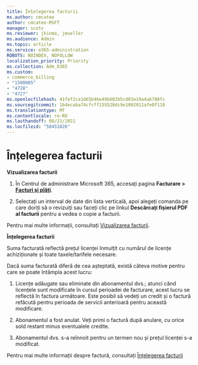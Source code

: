 ```yaml
---
title: Înțelegerea facturii
ms.author: cmcatee
author: cmcatee-MSFT
manager: scotv
ms.reviewer: jkinma, jmueller
ms.audience: Admin
ms.topic: article
ms.service: o365-administration
ROBOTS: NOINDEX, NOFOLLOW
localization_priority: Priority
ms.collection: Adm_O365
ms.custom:
- commerce_billing
- "1500005"
- "4728"
- "4727"
ms.openlocfilehash: 41fef2ca1d65b46e49b602b5cd03e19a4ab708fc
ms.sourcegitcommit: 1b4ecaba74cfcff155528dc9e1002011afe0f110
ms.translationtype: MT
ms.contentlocale: ro-RO
ms.lasthandoff: 08/21/2021
ms.locfileid: "58451826"
---
```

# <a name="understand-your-bill"></a>Înțelegerea facturii

**Vizualizarea facturii**

1. În Centrul de administrare Microsoft 365, accesați pagina **Facturare > [Facturi și plăți](https://go.microsoft.com/fwlink/p/?linkid=848039)**.

2. Selectați un interval de date din lista verticală, apoi alegeți comanda pe care doriți să o revizuiți sau faceți clic pe linkul **Descărcați fișierul PDF al facturii** pentru a vedea o copie a facturii.

Pentru mai multe informații, consultați [Vizualizarea facturii](https://docs.microsoft.com/microsoft-365/commerce/billing-and-payments/view-your-bill-or-invoice).

**Înțelegerea facturii**

Suma facturată reflectă prețul licenței înmulțit cu numărul de licențe achiziționate și toate taxele/tarifele necesare.

Dacă suma facturată diferă de cea așteptată, există câteva motive pentru care se poate întâmpla acest lucru:

1. Licențe adăugate sau eliminate din abonamentul dvs.; atunci când licențele sunt modificate în cursul perioadei de facturare, acest lucru se reflectă în factura următoare.  Este posibil să vedeți un credit și o factură refăcută pentru perioada de servicii anterioară pentru această modificare.

2. Abonamentul a fost anulat.  Veți primi o factură după anulare, cu orice sold restant minus eventualele credite.

3. Abonamentul dvs. s-a reînnoit pentru un termen nou și prețul licenței s-a modificat.  

Pentru mai multe informații despre factură, consultați [Înțelegerea facturii](https://support.office.com/article/Understand-your-invoice-for-Office-365-for-business-0724b428-fb59-4962-8c37-6674166d7507)
